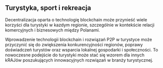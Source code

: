 ## Turystyka, sport i rekreacja

Decentralizacja oparta o technologię blockchain może przynieść wiele korzyści dla turystyki w kazdym regionie, szczególnie w kontekście relacji komercyjnych i biznesowych między Polanami.

Wprowadzenie technologii blockchain i rozwiązań P2P w turystyce może przyczynić się do zwiększenia konkurencyjności regionów, poprawy doświadczeń turystów oraz wsparcia lokalnej gospodarki i społeczności. To nowoczesne podejście do turystyki może stać się wzorem dla innych kRAJów poszukujących innowacyjnych rozwiązań w branży turystycznej.
